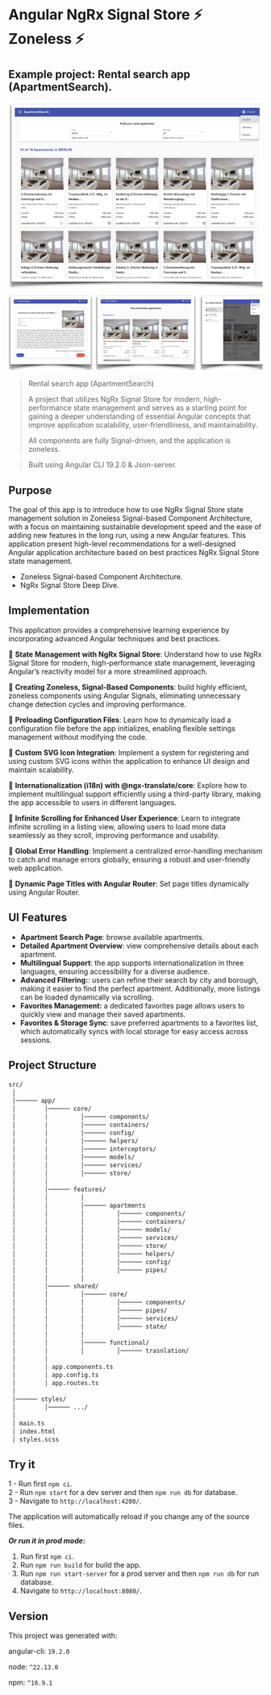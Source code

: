 # Angular NgRx Signal Store ⚡ Zoneless ⚡

## Example project: Rental search app (ApartmentSearch).

<img src="./screenshots/screenshot.png" alt="App Screenshots">

> Rental search app (ApartmentSearch)
>
> A project that utilizes NgRx Signal Store for modern, high-performance state management and serves
> as a starting point for gaining a deeper understanding of essential Angular concepts that improve application scalability, user-friendliness, and maintainability.
> 
> All components are fully Signal-driven, and the application is zoneless.

> Built using Angular CLI 19.2.0 & Json-server.

## Purpose
The goal of this app is to introduce how to use NgRx Signal Store state management solution in Zoneless Signal-based Component Architecture, with a focus on maintaining sustainable development speed and the ease of adding new features in the long run, using a new Angular features.
This application present high-level recommendations for a well-designed Angular application architecture based on best practices NgRx Signal Store state management.

- Zoneless Signal-based Component Architecture.
- NgRx Signal Store Deep Dive.

## Implementation 

This application provides a comprehensive learning experience by incorporating advanced Angular techniques and best practices.

🔹 **State Management with NgRx Signal Store**: Understand how to use NgRx Signal Store for modern, high-performance state management, leveraging Angular’s reactivity model for a more streamlined approach.

🔹 **Creating Zoneless, Signal-Based Components**: build highly efficient, zoneless components using Angular Signals, eliminating unnecessary change detection cycles and improving performance.

🔹 **Preloading Configuration Files**: Learn how to dynamically load a configuration file before the app initializes, enabling flexible settings management without modifying the code.

🔹 **Custom SVG Icon Integration**: Implement a system for registering and using custom SVG icons within the application to enhance UI design and maintain scalability.

🔹 **Internationalization (i18n) with @ngx-translate/core**: Explore how to implement multilingual support efficiently using a third-party library, making the app accessible to users in different languages.

🔹 **Infinite Scrolling for Enhanced User Experience**: Learn to integrate infinite scrolling in a listing view, allowing users to load more data seamlessly as they scroll, improving performance and usability.

🔹 **Global Error Handling**: Implement a centralized error-handling mechanism to catch and manage errors globally, ensuring a robust and user-friendly web application.

🔹 **Dynamic Page Titles with Angular Router**: Set page titles dynamically using Angular Router.

## UI Features

- **Apartment Search Page**: browse available apartments.
- **Detailed Apartment Overview**: view comprehensive details about each apartment.
- **Multilingual Support**: the app supports internationalization in three languages, ensuring accessibility for a diverse audience.
- **Advanced Filtering:**: users can refine their search by city and borough, making it easier to find the perfect apartment. Additionally, more listings can be loaded dynamically via scrolling.
- **Favorites Management:** a dedicated favorites page allows users to quickly view and manage their saved apartments.
- **Favorites & Storage Sync**: save preferred apartments to a favorites list, which automatically syncs with local storage for easy access across sessions.

## Project Structure

```
src/
 │
 │────── app/
 │        │────── core/
 │        │         │────── components/
 │        │         │────── containers/
 │        │         │────── config/
 │        │         │────── helpers/
 │        │         │────── interceptors/
 │        │         │────── models/
 │        │         │────── services/
 │        │         │────── store/
 │        │
 │        │────── features/
 │        │         │
 │        │         │────── apartments
 │        │         │         │────── components/
 │        │         │         │────── containers/
 │        │         │         │────── models/
 │        │         │         │────── services/
 │        │         │         │────── store/
 │        │         │         │────── helpers/
 │        │         │         │────── config/
 │        │         │         │────── pipes/
 │        │         │
 │        │────── shared/
 │        │         │────── core/
 │        │         │         │────── components/
 │        │         │         │────── pipes/
 │        │         │         │────── services/
 │        │         │         │────── state/
 │        │         │
 │        │         │────── functional/
 │        │         │         │────── trasnlation/
 │        │
 │        │ app.components.ts
 │        │ app.config.ts
 │        │ app.routes.ts
 │
 │────── styles/
 │        │────── .../
 │
 │ main.ts
 │ index.html
 │ styles.scss
```

## Try it

1 - Run first `npm ci`.  
2 - Run `npm start` for a dev server and then `npm run db` for database.  
3 - Navigate to `http://localhost:4200/`.

The application will automatically reload if you change any of the source files.

_**Or run it in prod mode:**_

1. Run first `npm ci`.
2. Run `npm run build` for build the app.
3. Run `npm run start-server` for a prod server and then `npm run db` for run database.
4. Navigate to `http://localhost:8080/`.


## Version
This project was generated with:

angular-cli: `19.2.0`

node: `^22.13.0`

npm: `^10.9.1`
